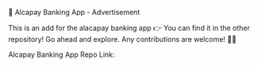 📢 Alcapay Banking App - Advertisement

This is an add for the alacapay banking app 
👉 You can find it in the other repository! Go ahead and explore. Any contributions are welcome! 🚀🔥

Alcapay Banking App Repo Link: 
